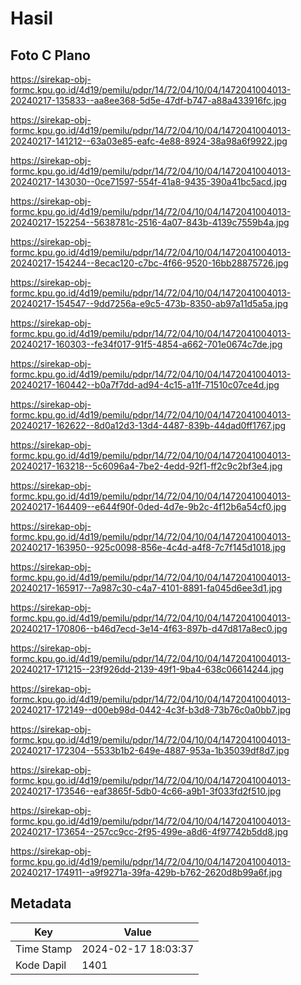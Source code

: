 # Hasil

## Foto C Plano

https://sirekap-obj-formc.kpu.go.id/4d19/pemilu/pdpr/14/72/04/10/04/1472041004013-20240217-135833--aa8ee368-5d5e-47df-b747-a88a433916fc.jpg

https://sirekap-obj-formc.kpu.go.id/4d19/pemilu/pdpr/14/72/04/10/04/1472041004013-20240217-141212--63a03e85-eafc-4e88-8924-38a98a6f9922.jpg

https://sirekap-obj-formc.kpu.go.id/4d19/pemilu/pdpr/14/72/04/10/04/1472041004013-20240217-143030--0ce71597-554f-41a8-9435-390a41bc5acd.jpg

https://sirekap-obj-formc.kpu.go.id/4d19/pemilu/pdpr/14/72/04/10/04/1472041004013-20240217-152254--5638781c-2516-4a07-843b-4139c7559b4a.jpg

https://sirekap-obj-formc.kpu.go.id/4d19/pemilu/pdpr/14/72/04/10/04/1472041004013-20240217-154244--8ecac120-c7bc-4f66-9520-16bb28875726.jpg

https://sirekap-obj-formc.kpu.go.id/4d19/pemilu/pdpr/14/72/04/10/04/1472041004013-20240217-154547--9dd7256a-e9c5-473b-8350-ab97a11d5a5a.jpg

https://sirekap-obj-formc.kpu.go.id/4d19/pemilu/pdpr/14/72/04/10/04/1472041004013-20240217-160303--fe34f017-91f5-4854-a662-701e0674c7de.jpg

https://sirekap-obj-formc.kpu.go.id/4d19/pemilu/pdpr/14/72/04/10/04/1472041004013-20240217-160442--b0a7f7dd-ad94-4c15-a11f-71510c07ce4d.jpg

https://sirekap-obj-formc.kpu.go.id/4d19/pemilu/pdpr/14/72/04/10/04/1472041004013-20240217-162622--8d0a12d3-13d4-4487-839b-44dad0ff1767.jpg

https://sirekap-obj-formc.kpu.go.id/4d19/pemilu/pdpr/14/72/04/10/04/1472041004013-20240217-163218--5c6096a4-7be2-4edd-92f1-ff2c9c2bf3e4.jpg

https://sirekap-obj-formc.kpu.go.id/4d19/pemilu/pdpr/14/72/04/10/04/1472041004013-20240217-164409--e644f90f-0ded-4d7e-9b2c-4f12b6a54cf0.jpg

https://sirekap-obj-formc.kpu.go.id/4d19/pemilu/pdpr/14/72/04/10/04/1472041004013-20240217-163950--925c0098-856e-4c4d-a4f8-7c7f145d1018.jpg

https://sirekap-obj-formc.kpu.go.id/4d19/pemilu/pdpr/14/72/04/10/04/1472041004013-20240217-165917--7a987c30-c4a7-4101-8891-fa045d6ee3d1.jpg

https://sirekap-obj-formc.kpu.go.id/4d19/pemilu/pdpr/14/72/04/10/04/1472041004013-20240217-170806--b46d7ecd-3e14-4f63-897b-d47d817a8ec0.jpg

https://sirekap-obj-formc.kpu.go.id/4d19/pemilu/pdpr/14/72/04/10/04/1472041004013-20240217-171215--23f926dd-2139-49f1-9ba4-638c06614244.jpg

https://sirekap-obj-formc.kpu.go.id/4d19/pemilu/pdpr/14/72/04/10/04/1472041004013-20240217-172149--d00eb98d-0442-4c3f-b3d8-73b76c0a0bb7.jpg

https://sirekap-obj-formc.kpu.go.id/4d19/pemilu/pdpr/14/72/04/10/04/1472041004013-20240217-172304--5533b1b2-649e-4887-953a-1b35039df8d7.jpg

https://sirekap-obj-formc.kpu.go.id/4d19/pemilu/pdpr/14/72/04/10/04/1472041004013-20240217-173546--eaf3865f-5db0-4c66-a9b1-3f033fd2f510.jpg

https://sirekap-obj-formc.kpu.go.id/4d19/pemilu/pdpr/14/72/04/10/04/1472041004013-20240217-173654--257cc9cc-2f95-499e-a8d6-4f97742b5dd8.jpg

https://sirekap-obj-formc.kpu.go.id/4d19/pemilu/pdpr/14/72/04/10/04/1472041004013-20240217-174911--a9f9271a-39fa-429b-b762-2620d8b99a6f.jpg


## Metadata

| Key        | Value               |
| ---------- | ------------------- |
| Time Stamp | 2024-02-17 18:03:37 |
| Kode Dapil | 1401                |



